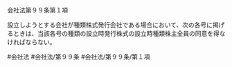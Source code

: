 会社法第９９条第１項

設立しようとする会社が種類株式発行会社である場合において、次の各号に掲げるときは、当該各号の種類の設立時発行株式の設立時種類株主全員の同意を得なければならない。

#会社法
#会社法/第９９条
#会社法/第９９条/第１項

